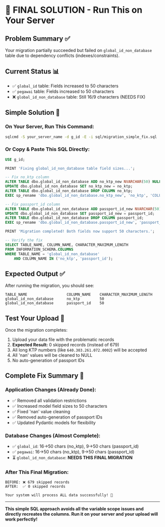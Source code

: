 # 🎯 FINAL SOLUTION - Run This on Your Server

## Problem Summary ✅
Your migration partially succeeded but failed on `global_id_non_database` table due to dependency conflicts (indexes/constraints).

## Current Status 📊
- ✅ `global_id` table: Fields increased to 50 characters
- ✅ `pegawai` table: Fields increased to 50 characters  
- ❌ `global_id_non_database` table: Still 16/9 characters (NEEDS FIX)

## Simple Solution 🚀

### **On Your Server, Run This Command:**
```bash
sqlcmd -S your_server_name -d g_id -E -i sql/migration_simple_fix.sql
```

### **Or Copy & Paste This SQL Directly:**
```sql
USE g_id;

PRINT 'Fixing global_id_non_database table field sizes...';

-- Fix no_ktp column
ALTER TABLE dbo.global_id_non_database ADD no_ktp_new NVARCHAR(50) NULL;
UPDATE dbo.global_id_non_database SET no_ktp_new = no_ktp;
ALTER TABLE dbo.global_id_non_database DROP COLUMN no_ktp;
EXEC sp_rename 'dbo.global_id_non_database.no_ktp_new', 'no_ktp', 'COLUMN';

-- Fix passport_id column  
ALTER TABLE dbo.global_id_non_database ADD passport_id_new NVARCHAR(50) NULL;
UPDATE dbo.global_id_non_database SET passport_id_new = passport_id;
ALTER TABLE dbo.global_id_non_database DROP COLUMN passport_id;
EXEC sp_rename 'dbo.global_id_non_database.passport_id_new', 'passport_id', 'COLUMN';

PRINT 'Migration completed! Both fields now support 50 characters.';

-- Verify the fix
SELECT TABLE_NAME, COLUMN_NAME, CHARACTER_MAXIMUM_LENGTH
FROM INFORMATION_SCHEMA.COLUMNS
WHERE TABLE_NAME = 'global_id_non_database'
    AND COLUMN_NAME IN ('no_ktp', 'passport_id');
```

## Expected Output ✅
After running the migration, you should see:
```
TABLE_NAME                  COLUMN_NAME    CHARACTER_MAXIMUM_LENGTH
global_id_non_database      no_ktp         50
global_id_non_database      passport_id    50
```

## Test Your Upload 🧪
Once the migration completes:

1. Upload your data file with the problematic records
2. **Expected Result:** 0 skipped records (instead of 679)
3. All long KTP numbers (like `640.303.261.072.0002`) will be accepted
4. All 'nan' values will be cleaned to NULL
5. No auto-generation of passport IDs

## Complete Fix Summary 🎉

### **Application Changes (Already Done):**
- ✅ Removed all validation restrictions
- ✅ Increased model field sizes to 50 characters
- ✅ Fixed 'nan' value cleaning
- ✅ Removed auto-generation of passport IDs
- ✅ Updated Pydantic models for flexibility

### **Database Changes (Almost Complete):**
- ✅ `global_id`: 16→50 chars (no_ktp), 9→50 chars (passport_id)
- ✅ `pegawai`: 16→50 chars (no_ktp), 9→50 chars (passport_id)  
- ⏳ `global_id_non_database`: **NEEDS THIS FINAL MIGRATION**

### **After This Final Migration:**
```
BEFORE: ❌ 679 skipped records
AFTER:  ✅ 0 skipped records

Your system will process ALL data successfully! 🚀
```

---

**This simple SQL approach avoids all the variable scope issues and directly recreates the columns. Run it on your server and your upload will work perfectly!**